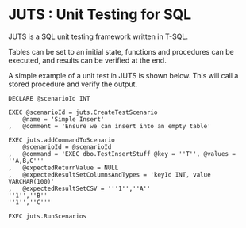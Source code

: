 # JUTS : Unit Testing for SQL

JUTS is a SQL unit testing framework written in T-SQL.

Tables can be set to an initial state, functions and procedures can be executed, and results can be verified at the end.

A simple example of a unit test in JUTS is shown below. This will call a stored procedure and verify the output.

```
DECLARE @scenarioId INT

EXEC @scenarioId = juts.CreateTestScenario
    @name = 'Simple Insert'
,   @comment = 'Ensure we can insert into an empty table'

EXEC juts.addCommandToScenario
    @scenarioId = @scenarioId
,   @command = 'EXEC dbo.TestInsertStuff @key = ''T'', @values = ''A,B,C'''
,   @expectedReturnValue = NULL
,   @expectedResultSetColumnsAndTypes = 'keyId INT, value VARCHAR(100)'
,   @expectedResultSetCSV = '''1'',''A''
''1'',''B''
''1'',''C'''

EXEC juts.RunScenarios
```